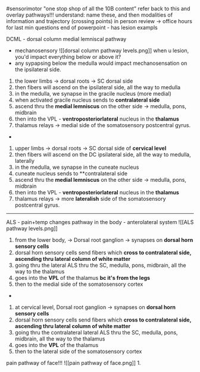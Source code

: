 #sensorimotor 
"one stop shop of all the 10B content"
refer back to this and overlay pathways!!!
understand: name these, and then modalities of information and trajectory (crossing points)
in person review -> office hours for last min questions 
end of powerpoint - has lesion exampls

DCML - dorsal column medial lemniscal pathway 
- mechanosensory 
![[dorsal column pathway levels.png]]
when u lesion, you'd impact everything below or above it? 
- any sypapsing below the medulla would impact mechanosensation on the ipsilateral side. 
1. the lower limbs -> dorsal roots -> SC dorsal side 
2. then fibers will ascend on the ipsilateral side, all the way to medulla
3. in the medulla, we synapse in the gracile nucleus (more medial)
4. when activated gracile nucleus sends to **contralateral side**
5. ascend thru the **medial lemniscus** on the other side -> medulla, pons, midbrain 
6. then into the VPL - **ventroposteriorlateral** nucleus in the **thalamus**
7. thalamus relays -> medial side of the somatosensory postcentral gyrus.
- 
1. upper limbs -> dorsal roots -> SC dorsal side of **cervical level**
2. then fibers will ascend on the DC ipsilateral side, all the way to medulla, laterally 
3. in the medulla, we synapse in the cuneate nucleus 
4. cuneate nucleus sends to **contralateral side
5. ascend thru the **medial lemniscus** on the other side -> medulla, pons, midbrain 
6. then into the VPL - **ventroposteriorlateral** nucleus in the **thalamus**
7. thalamus relays -> more **lateralish** side of the somatosensory postcentral gyrus.

---
ALS - pain+temp changes pathway in the body - anterolateral system 
![[ALS pathway levels.png]]
1. from the lower body, -> Dorsal root ganglion -> synapses on **dorsal horn sensory cells**
2. dorsal horn sensory cells send fibers which **cross to contralateral side, ascending thru lateral column of white matter**
3. going thru the lateral ALS thru the SC, medulla, pons, midbrain, all the way to the thalamus
4. goes into the **VPL** of the thalamus **bc it's from the legs**
5. then to the medial side of the somatosensory cortex 
-  
1. at cervical level, Dorsal root ganglion -> synapses on **dorsal horn sensory cells**
2. dorsal horn sensory cells send fibers which **cross to contralateral side, ascending thru lateral column of white matter**
3. going thru the contralateral lateral ALS thru the SC, medulla, pons, midbrain, all the way to the thalamus
4. goes into the **VPL** of the thalamus 
5. then to the lateral side of the somatosensory cortex 

pain pathway of face!!!
![[pain pathway of face.png]]
1. 